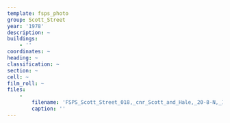 ```yaml
---
template: fsps_photo
group: Scott_Street
year: '1978'
description: ~
buildings:
    - ''
coordinates: ~
heading: ~
classification: ~
section: ~
cell: ~
film_roll: ~
files:
    -
        filename: 'FSPS_Scott_Street_018,_cnr_Scott_and_Hale,_20-8-N,_1978.png'
        caption: ''
---
```

